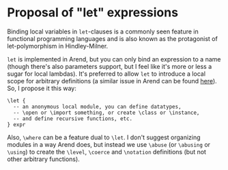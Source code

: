 # Proposal of "let" expressions

Binding local variables in `let`-clauses is a commonly seen feature in functional programming
languages and is also known as the protagonist of let-polymorphism in Hindley-Milner.

`let` is implemented in Arend, but you can only bind an expression to a name
(though there's also parameters support, but I feel like it's more or less a sugar for local lambdas).
It's preferred to allow `let` to introduce a local scope for arbitrary definitions
(a similar issue in Arend can be found [here](https://github.com/JetBrains/Arend/issues/129)).
So, I propose it this way:

```mzi
\let {
  -- an anonymous local module, you can define datatypes,
  -- \open or \import something, or create \class or \instance,
  -- and define recursive functions, etc.
} expr
```
Also, `\where` can be a feature dual to `\let`.
I don't suggest organizing modules in a way Arend does,
but instead we use `\abuse` (or `\abusing` or `\using`)
to create the `\level`, `\coerce` and `\notation` definitions
(but not other arbitrary functions).
